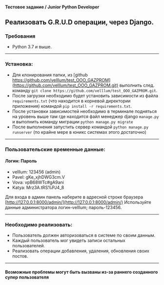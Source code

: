 #### Тестовое задание / Junior Python Developer

## Реализовать G.R.U.D операции, через Django.

### Требования 
- Python 3.7 и выше.

-------------------------------------------------------------------

### Установка:
- Для клонирования папки, из [github https://github.com/velllum/test_OOO_GAZPROM](https://github.com/velllum/test_OOO_GAZPROM.git)
выполнить след. команду `git clone https://github.com/velllum/test_OOO_GAZPROM.git`.
- После загрузки необходимо будет установить зависимости из файла `requirements.txt` (что находится в корневой директории приложения) 
командой `pip install -r requirements.txt`.
- После установки зависимостей необходимо в терминале подняться на уровень выше там где находится файл менеджер django `manage.py`
и выполнить команду миграции `python manage.py migrate`
- После выполнения запустить сервер командой `python manage.py runserver` (по крайне мере в юникс системах этого достаточно)

-------------------------------------------------------------------

### Пользовательские временные данные:
#### Логин: Пароль
- velllum: 123456 (admin)
- Pavel: gKe_xjhDWG3cm.V
- Vova: vpB68WTc#gA9ani
- Katya: Mrz3A.tRS%PJ4_8

Для входа в админ панель наберите в адресной строке браузера [http://127.0.0.1:8000/admin/](http://127.0.0.1:8000/admin/)
Используйте данные администратора логин-velllum; пароль-123456.

-------------------------------------------------------------------

### Необходимо реализовать:
- Пользователь должен авторизоваться в системе по своим данным.
- Каждый пользователь мог увидеть записи остальных пользователей.
- Реализовать операции добавления, удаления, обновления своих постов.

-------------------------------------------------------------------

#### Возможные проблемы могут быть вызваны из-за раннего созданного супер пользователя 

